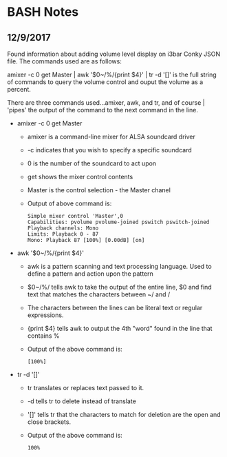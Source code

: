 # BASH Notes

## 12/9/2017

Found information about adding volume level display on i3bar Conky JSON file.  The commands used are as follows:
 
amixer -c 0 get Master | awk '$0~/%/{print $4}' | tr -d '[]' is the full string of commands to query the volume control and ouput the volume as a percent.

There are three commands used...amixer, awk, and tr, and of course | 'pipes' the output of the command to the next command in the line.

* amixer -c 0 get Master
    + amixer is a command-line mixer for ALSA soundcard driver
    + -c  indicates that you wish to specify a specific soundcard
    + 0 is the number of the soundcard to act upon
    + get shows the mixer control contents
    + Master is the control selection - the Master chanel
    + Output of above command is:
    
        ~~~~~
        Simple mixer control 'Master',0
        Capabilities: pvolume pvolume-joined pswitch pswitch-joined
        Playback channels: Mono
        Limits: Playback 0 - 87
        Mono: Playback 87 [100%] [0.00dB] [on]
        ~~~~~

* awk '$0~/%/{print $4}'
    + awk is a pattern scanning and text processing language.  Used to define a pattern and action upon the pattern
    + $0~/%/ tells awk to take the output of the entire line, $0 and find text that matches the characters between ~/ and / 
    + The characters between the lines can be literal text or regular expressions.
    + {print $4} tells awk to output the 4th "word" found in the line that contains %
    + Output of the above command is:
    
        ~~~~~
        [100%]
        ~~~~~
  
* tr -d '[]'
    + tr translates or replaces text passed to it.
    + -d tells tr to delete instead of translate
    + '[]' tells tr that the characters to match for deletion are the open and close brackets.
    + Output of the above command is:
  
        ~~~~~    
        100%
        ~~~~~
